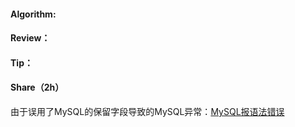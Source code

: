 #### Algorithm:

#### Review：

#### Tip：

#### Share（2h）

由于误用了MySQL的保留字段导致的MySQL异常：[MySQL报语法错误](http://blog.shiyiweb.com/archives/107.html)

